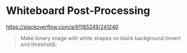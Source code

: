 # Whiteboard Post-Processing

https://stackoverflow.com/a/61185249/241240
> Make binary image with white shapes on black background (invert and
> threshold).

